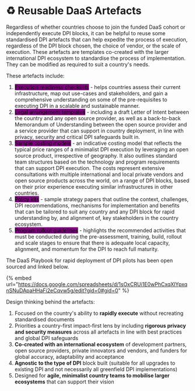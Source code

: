 # ♻️ Reusable DaaS Artefacts

Regardless of whether countries choose to join the funded DaaS cohort or independently execute DPI blocks, it can be helpful to reuse some standardised DPI artefacts that can help expedite the process of execution, regardless of the DPI block chosen, the choice of vendor, or the scale of execution. These artefacts are templates co-created with the larger international DPI ecosystem to standardise the process of implementation. They can be modified as required to suit a country's needs.&#x20;

These artefacts include:&#x20;

1. <mark style="background-color:purple;">Execution readiness checklists</mark> - helps countries assess their current infrastructure, map out use-cases and stakeholders, and gain a comprehensive understanding on some of the pre-requisites to executing DPI in a scalable and sustainable manner.&#x20;
2. <mark style="background-color:purple;">Legal arrangement templates</mark> - including a draft Letter of Intent between the country and any open source provider, as well as a back-to-back Memorandum of Understanding between the open source provider and a service provider that can support in country deployment, in line with privacy, security and critical DPI safeguards built in.&#x20;
3. <mark style="background-color:purple;">Sample costing models</mark> - an indicative costing model that reflects the typical price ranges of a minimalist DPI execution by leveraging an open source product, irrespective of geography. It also outlines standard team structures based on the technology and program requirements that can support DPI execution. The costs represent extensive consultations with multiple international and local private vendors and open source products across the world, on a range of DPI blocks, based on their prior experience executing similar infrastructures in other countries.&#x20;
4. <mark style="background-color:purple;">Policy kits</mark> - sample strategy papers that outline the context, challenges, DPI recommendations, mechanisms for implementation and benefits that can be tailored to suit any country and any DPI block for rapid understanding by, and alignment of, key stakeholders in the country ecosystem.&#x20;
5. <mark style="background-color:purple;">Program rollout guidelines</mark> - highlights the recommended activities that must be conducted during the pre-assessment, training, build, rollout and scale stages to ensure that there is adequate local capacity, alignment, and momentum for the DPI to reach full maturity.

The DaaS Playbook for rapid deployment of DPI pilots has been open sourced and linked below.&#x20;

{% embed url="https://docs.google.com/spreadsheets/d/1sOxCRUi1E0wPhCxqXlYpxqnSNuDApaHHaFi2eCqvw5g/edit?gid=0#gid=0" %}

Design thinking behind the artefacts:&#x20;

1. Focused on the country's ability to **rapidly execute** without recreating standardised documents &#x20;
2. Priorities a country-first impact-first lens by including **rigorous privacy and security measures** across all artefacts in line with best practices and global DPI safeguards&#x20;
3. **Co-created with an international ecosystem** of development partners, open source providers, private innovators and vendors, and funders for global accuracy, adaptability and acceptance
4. **Agnostic to the type of DPI** block built (suitable for all upgrades to existing DPI and not necessarily all greenfield DPI implementations)&#x20;
5. Designed for **agile, minimalist country teams to mobilise larger ecosystems** that can support their vision&#x20;
